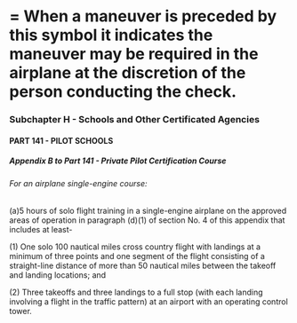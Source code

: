 
# = When a maneuver is preceded by this symbol it indicates the maneuver may be required in the airplane at the discretion of the person conducting the check.
### Subchapter H - Schools and Other Certificated Agencies
#### PART 141 - PILOT SCHOOLS
##### Appendix B to Part 141 - Private Pilot Certification Course
###### For an airplane single-engine course:

(a)5 hours of solo flight training in a single-engine airplane on the approved areas of operation in paragraph (d)(1) of section No. 4 of this appendix that includes at least-

(1) One solo 100 nautical miles cross country flight with landings at a minimum of three points and one segment of the flight consisting of a straight-line distance of more than 50 nautical miles between the takeoff and landing locations; and

(2) Three takeoffs and three landings to a full stop (with each landing involving a flight in the traffic pattern) at an airport with an operating control tower.
